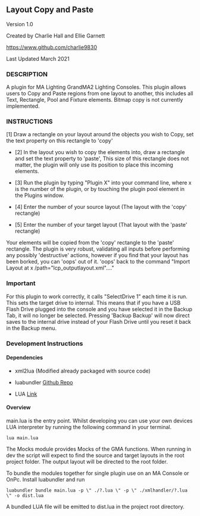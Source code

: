## Layout Copy and Paste

Version 1.0


Created by Charlie Hall and Ellie Garnett


https://www.github.com/charlie9830


Last Updated March 2021



### DESCRIPTION

A plugin for MA Lighting GrandMA2 Lighting Consoles.
This plugin allows users to Copy and Paste regions from one layout to another, this includes all Text, Rectangle, Pool
and Fixture elements. Bitmap copy is not currently implemented.

### INSTRUCTIONS

 [1] Draw a rectangle on your layout around the objects you wish to Copy, set the text property on this rectangle to 'copy'


- [2] In the layout you wish to copy the elements into, draw a rectangle and set the text property to 'paste', This size of this 
rectangle does not matter, the plugin will only use its position to place this incoming elements.


- [3] Run the plugin by typing "Plugin X" into your command line, where x is the number of the plugin, or by touching the plugin
pool element in the Plugins window.

- [4] Enter the number of your source layout (The layout with the 'copy' rectangle)

- [5] Enter the number of your target layout (That layout with the 'paste' rectangle)

Your elements will be copied from the 'copy' rectangle to the 'paste' rectangle.
The plugin is very robust, validating all inputs before performing any possibly 'destructive' actions, however if you find that
your layout has been borked, you can 'oops' out of it. 'oops' back to the command "Import Layout at x /path="lcp_outputlayout.xml"...."

### Important
For this plugin to work correctly, it calls "SelectDrive 1" each time it is run. This sets the target drive to internal. This means that if you have a USB Flash Drive plugged into the console and you have selected it in the Backup Tab, it will no longer be
selected. Pressing 'Backup Backup' will now direct saves to the internal drive instead of your Flash Drive until you reset it back
in the Backup menu.

### Development Instructions
#### Dependencies
- xml2lua (Modified already packaged with source code)

- luabundler [Github Repo](https://github.com/Benjamin-Dobell/luabundler)

- LUA [Link](http://www.lua.org/)

#### Overview
main.lua is the entry point. Whilst developing you can use your own devices LUA interpreter by running the following command in your terminal.

`lua main.lua`

The Mocks module provides Mocks of the GMA functions. When running in dev the script will expect to find the source and target layouts in the root project folder. The output layout will be directed to the root folder.


To bundle the modules together for single plugin use on an MA Console or OnPc. Install luabundler and run

`luabundler bundle main.lua -p \" ./?.lua \" -p \" ./xmlhandler/?.lua \" -o dist.lua`


A bundled LUA file will be emitted to dist.lua in the project root directory.

